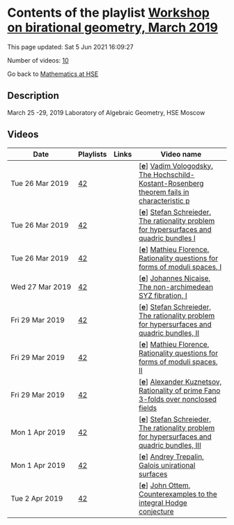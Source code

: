 # Contents of the playlist [Workshop on birational geometry, March 2019](https://www.youtube.com/playlist?list=PLq3E5oubNNoCGcNhGtLBf-EWJdXjAYQsq)

This page updated: Sat 5 Jun 2021 16:09:27

Number of videos: [10](#videos)

Go back to [Mathematics at HSE](../README.md)

## Description

March  25 -29, 2019
Laboratory of Algebraic Geometry, HSE Moscow

## Videos

|Date|Playlists|Links|Video name|
|---|---|---|---|
| Tue&nbsp;26&nbsp;Mar&nbsp;2019 | [42](../playlists/42 "Workshop on birational geometry, March 2019") |  | [[**e**](https://studio.youtube.com/video/Z5RhsIksrCU/edit "Edit")] [Vadim Vologodsky. The Hochschild-Kostant-Rosenberg theorem fails in characteristic p](https://www.youtube.com/watch?v=Z5RhsIksrCU&list=PLq3E5oubNNoCGcNhGtLBf-EWJdXjAYQsq "Let X be a smooth algebraic variety over a field K, and let ∆:X→X×X be the diagonal embedding. Then the cohomology sheaves of the complex L∆∗∆∗OX are canonically identified with the sheaves of differential forms on X. In particular, there is a spectral sequence from the Hodge cohomology of X to the hypercohomology of the complex L∆∗∆∗OX. If th echaracteristic of the base field K is 0 or larger then dimX, the complex L∆∗∆∗OX is formal, i.e. quasi-isomorphic to the direct sum of its cohomology sheaves. It follows that in this case the above spectral sequence degenerates at the first page. It has been a longstanding question whether this degeneration holds in any characteristic. I will explain a recent result of Akhil Mathew showing that the analogous spectral sequence fails to degenerate for the classifying stack of the finite group scheme μp over Fp. This easily yields an example of as mooth projective projective variety X such that the spectral sequence does not degenerate.") |
| Tue&nbsp;26&nbsp;Mar&nbsp;2019 | [42](../playlists/42 "Workshop on birational geometry, March 2019") |  | [[**e**](https://studio.youtube.com/video/116V1yBjNRs/edit "Edit")] [Stefan Schreieder. The rationality problem for hypersurfaces and quadric bundles I](https://www.youtube.com/watch?v=116V1yBjNRs&list=PLq3E5oubNNoCGcNhGtLBf-EWJdXjAYQsq "In this series of talks, I survey recent progress on the (stable) rationality problem fo rsmooth projective hypersurfaces and quadric bundles. I explain in some detail Voisins de-generation method and its modifications due to Colliot-Thelene–Pirutka and myself. In order to apply this method, I recall some basic facts about unramified cohomology and explain the known strategies to construct unirational examples with nontrivial unramified coho-mology. The latter originated in the work of Artin–Mumford (1972) and Colliot-Thelene–Ojanguren (1989) and has more recently been used in high degree by Asok (2013) and myself. Special emphasize will be given to an example of a quadric surface bundle over P2 with non-trivial unramified degree two cohomology due to Hassett–Pirutka–Tschinkel (2016), and its generalizations to higher dimensions and higher degree unramified cohomology, found by myself.") |
| Tue&nbsp;26&nbsp;Mar&nbsp;2019 | [42](../playlists/42 "Workshop on birational geometry, March 2019") |  | [[**e**](https://studio.youtube.com/video/dUMlkGmxn8M/edit "Edit")] [Mathieu Florence. Rationality questions for forms of moduli spaces, I](https://www.youtube.com/watch?v=dUMlkGmxn8M&list=PLq3E5oubNNoCGcNhGtLBf-EWJdXjAYQsq) |
| Wed&nbsp;27&nbsp;Mar&nbsp;2019 | [42](../playlists/42 "Workshop on birational geometry, March 2019") |  | [[**e**](https://studio.youtube.com/video/tNFLaAonMMU/edit "Edit")] [Johannes Nicaise, The non-archimedean SYZ fibration, I](https://www.youtube.com/watch?v=tNFLaAonMMU&list=PLq3E5oubNNoCGcNhGtLBf-EWJdXjAYQsq "This talk is based on joint work with Chenyang Xu and Tony Yue Yu.  I will explainthe construction of the non-archimedean Strominger–Yau–Zaslow fibration, whose existence was conjectured by Kontsevich and Soibelman in their non-archimedean approach to Mirror Symmetry. I will also explain why it is an affinoid torus fibration away from a codimension two subset of the base, as predicted by Kontsevich and Soibelman. The proof relies heavily on the Minimal Model Program in birational geometry.") |
| Fri&nbsp;29&nbsp;Mar&nbsp;2019 | [42](../playlists/42 "Workshop on birational geometry, March 2019") |  | [[**e**](https://studio.youtube.com/video/LG33R0i-98s/edit "Edit")] [Stefan Schreieder, The rationality problem for hypersurfaces and quadric bundles, II](https://www.youtube.com/watch?v=LG33R0i-98s&list=PLq3E5oubNNoCGcNhGtLBf-EWJdXjAYQsq) |
| Fri&nbsp;29&nbsp;Mar&nbsp;2019 | [42](../playlists/42 "Workshop on birational geometry, March 2019") |  | [[**e**](https://studio.youtube.com/video/vsx2vtsjuwI/edit "Edit")] [Mathieu Florence, Rationality questions for forms of moduli spaces, II](https://www.youtube.com/watch?v=vsx2vtsjuwI&list=PLq3E5oubNNoCGcNhGtLBf-EWJdXjAYQsq) |
| Fri&nbsp;29&nbsp;Mar&nbsp;2019 | [42](../playlists/42 "Workshop on birational geometry, March 2019") |  | [[**e**](https://studio.youtube.com/video/Mwq5LVQltO8/edit "Edit")] [Alexander Kuznetsov, Rationality of prime Fano 3-folds over nonclosed fields](https://www.youtube.com/watch?v=Mwq5LVQltO8&list=PLq3E5oubNNoCGcNhGtLBf-EWJdXjAYQsq "In the talk I will discuss rationality questions for forms ofclassical prime Fano 3-folds overnonclosed fields of characteristic 0") |
| Mon&nbsp;1&nbsp;Apr&nbsp;2019 | [42](../playlists/42 "Workshop on birational geometry, March 2019") |  | [[**e**](https://studio.youtube.com/video/J5g3xecMfnI/edit "Edit")] [Stefan Schreieder, The rationality problem for hypersurfaces and quadric bundles, III](https://www.youtube.com/watch?v=J5g3xecMfnI&list=PLq3E5oubNNoCGcNhGtLBf-EWJdXjAYQsq) |
| Mon&nbsp;1&nbsp;Apr&nbsp;2019 | [42](../playlists/42 "Workshop on birational geometry, March 2019") |  | [[**e**](https://studio.youtube.com/video/8Wf4ROdJpUE/edit "Edit")] [Andrey Trepalin, Galois unirational surfaces](https://www.youtube.com/watch?v=8Wf4ROdJpUE&list=PLq3E5oubNNoCGcNhGtLBf-EWJdXjAYQsq) |
| Tue&nbsp;2&nbsp;Apr&nbsp;2019 | [42](../playlists/42 "Workshop on birational geometry, March 2019") |  | [[**e**](https://studio.youtube.com/video/YW2KaCAAZqI/edit "Edit")] [John Ottem, Counterexamples to the integral Hodge conjecture](https://www.youtube.com/watch?v=YW2KaCAAZqI&list=PLq3E5oubNNoCGcNhGtLBf-EWJdXjAYQsq "The Hodge conjecture predicts which rational cohomology classes on a smooth complex projective variety can be represented by linear combinations of complex subvarieties. The integral Hodge conjecture, the analogous conjecture for integral homology classes, is known to be false in general (the first counter examples were given in dimension 7 by Atiyah and Hirzebruch). I’ll survey some of the known results on this conjecture, and then present somenew counterexamples. This is joint work with Olivier Benoist") |
